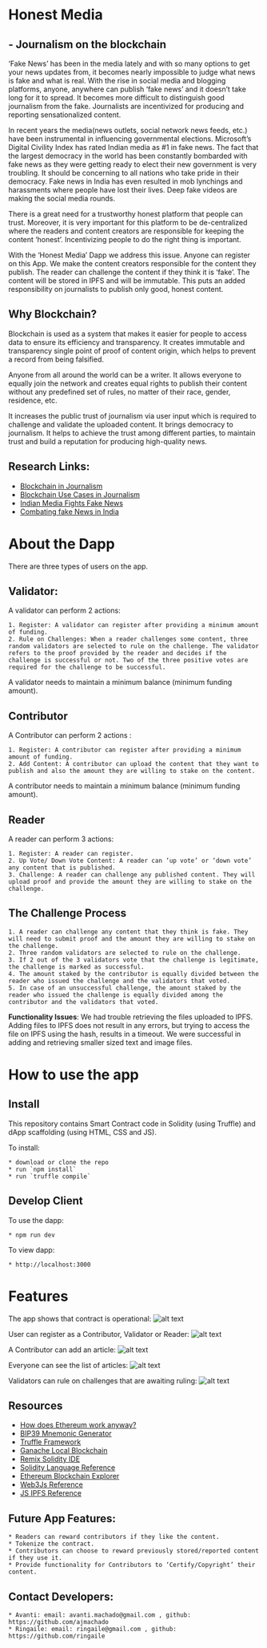 # Honest Media
## - Journalism on the blockchain

‘Fake News’ has been in the media lately and with so many options to get your news updates from, it becomes nearly impossible to judge what news is fake and what is real. With the rise in social media and blogging platforms, anyone, anywhere can publish ‘fake news’ and it doesn’t take long for it to spread. It becomes more difficult to distinguish good journalism from the fake. Journalists are incentivized for producing and reporting sensationalized content.

In recent years the media(news outlets, social network news feeds, etc.) have been instrumental in influencing governmental elections. Microsoft’s Digital Civility Index has rated Indian media as #1 in fake news. The fact that the largest democracy in the world has been constantly bombarded with fake news as they were getting ready to elect their new government is very troubling. It should be concerning to all nations who take pride in their democracy. Fake news in India has even resulted in mob lynchings and harassments where people have lost their lives. Deep fake videos are making the social media rounds. 

There is a great need for a trustworthy honest platform that people can trust. Moreover, it is very important for this platform to be de-centralized where the readers and content creators are responsible for keeping the content ‘honest’. Incentivizing people to do the right thing is important.

With the ‘Honest Media’ Dapp we address this issue. Anyone can register on this App. We make the content creators responsible for the content they publish. The reader can challenge the content if they think it is ‘fake’. The content will be stored in IPFS and will be immutable. This puts an added responsibility on journalists to publish only good, honest content.

## Why Blockchain?

Blockchain is used as a system that makes it easier for people to access data to ensure its efficiency and transparency. It creates immutable and transparency single point of proof of content origin, which helps to prevent a record from being falsified. 

Anyone from all around the world can be a writer. It allows everyone to equally join the network and creates equal rights to publish their content without any predefined set of rules, no matter of their race, gender, residence, etc.

It increases the public trust of journalism via user input which is required to challenge and validate the uploaded content. It brings democracy to journalism. It helps to achieve the trust among different parties, to maintain trust and build a reputation for producing high-quality news. 

## Research Links: 

* [Blockchain in Journalism](https://www.cjr.org/tow_center_reports/blockchain-in-journalism.php)
* [Blockchain Use Cases in Journalism](https://www.disruptordaily.com/blockchain-use-cases-journalism/)
* [Indian Media Fights Fake News](https://blog.wan-ifra.org/2019/02/01/indian-media-fights-fake-news-in-run-up-to-lok-sabha-elections)
* [Combating fake News in India](https://ssir.org/articles/entry/combating_fake_news_in_india)

# About the Dapp

There are three types of users on the app. 

## Validator:

A validator can perform 2 actions:

	1. Register: A validator can register after providing a minimum amount of funding.
	2. Rule on Challenges: When a reader challenges some content, three random validators are selected to rule on the challenge. The validator refers to the proof provided by the reader and decides if the challenge is successful or not. Two of the three positive votes are required for the challenge to be successful.

A validator needs to maintain a minimum balance (minimum funding amount).

## Contributor 

A Contributor  can perform 2 actions :

	1. Register: A contributor can register after providing a minimum amount of funding.
	2. Add Content: A contributor can upload the content that they want to publish and also the amount they are willing to stake on the content.

A contributor needs to maintain a minimum balance (minimum funding amount).

## Reader

A reader can perform 3 actions:

	1. Register: A reader can register. 
	2. Up Vote/ Down Vote Content: A reader can ‘up vote’ or ‘down vote’ any content that is published.
	3. Challenge: A reader can challenge any published content. They will upload proof and provide the amount they are willing to stake on the challenge. 

## The Challenge Process

	1. A reader can challenge any content that they think is fake. They will need to submit proof and the amount they are willing to stake on the challenge.
	2. Three random validators are selected to rule on the challenge.
	3. If 2 out of the 3 validators vote that the challenge is legitimate, the challenge is marked as successful.
	4. The amount staked by the contributor is equally divided between the reader who issued the challenge and the validators that voted.
	5. In case of an unsuccessful challenge, the amount staked by the reader who issued the challenge is equally divided among the contributor and the validators that voted.

__Functionality Issues__:
We had trouble retrieving the files uploaded to IPFS. Adding files to IPFS does not result in any errors, but trying to access the file on IPFS using the hash, results in a timeout. We were successful in adding and retrieving smaller sized text and image files.

# How to use the app

## Install

This repository contains Smart Contract code in Solidity (using Truffle) and dApp scaffolding (using HTML, CSS and JS).

To install:

	* download or clone the repo
	* run `npm install`
	* run `truffle compile`

## Develop Client

To use the dapp:

	* npm run dev

To view dapp:

	* http://localhost:3000

# Features

The app shows that contract is operational:
![alt text](img/operational.png "Contract is operational")

User can register as a Contributor, Validator or Reader:
![alt text](img/registerAccount.png "Register Account")

A Contributor can add an article:
![alt text](img/addArticle.png "Add Article")

Everyone can see the list of articles:
![alt text](img/allArticles.png "All Articles")

Validators can rule on challenges that are awaiting ruling:
![alt text](img/ruleArticles.png "All Articles waiting to be ruled")

## Resources 

* [How does Ethereum work anyway?](https://medium.com/@preethikasireddy/how-does-ethereum-work-anyway-22d1df506369)
* [BIP39 Mnemonic Generator](https://iancoleman.io/bip39/)
* [Truffle Framework](http://truffleframework.com/)
* [Ganache Local Blockchain](http://truffleframework.com/ganache/)
* [Remix Solidity IDE](https://remix.ethereum.org/)
* [Solidity Language Reference](http://solidity.readthedocs.io/en/v0.4.24/)
* [Ethereum Blockchain Explorer](https://etherscan.io/)
* [Web3Js Reference](https://github.com/ethereum/wiki/wiki/JavaScript-API)
* [JS IPFS Reference](https://github.com/ipfs/js-ipfs)

## Future App Features:

	* Readers can reward contributors if they like the content.
	* Tokenize the contract.
	* Contributors can choose to reward previously stored/reported content if they use it.
	* Provide functionality for Contributors to ‘Certify/Copyright’ their content.

## Contact Developers:

	* Avanti: email: avanti.machado@gmail.com , github: https://github.com/ajmachado
	* Ringaile: email: ringaile@gmail.com , github: https://github.com/ringaile




